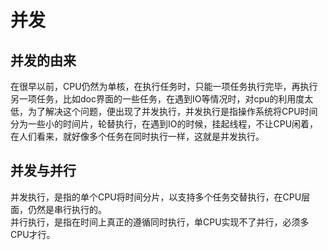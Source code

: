# 并发
## 并发的由来
在很早以前，CPU仍然为单核，在执行任务时，只能一项任务执行完毕，再执行另一项任务，比如doc界面的一些任务，在遇到IO等情况时，对cpu的利用度太低，为了解决这个问题，便出现了并发执行，并发执行是指操作系统将CPU时间分为一些小的时间片，轮替执行，在遇到IO的时候，挂起线程，不让CPU闲着，在人们看来，就好像多个任务在同时执行一样，这就是并发执行。
## 并发与并行
并发执行，是指的单个CPU将时间分片，以支持多个任务交替执行，在CPU层面，仍然是串行执行的。  
并行执行，是指在时间上真正的遵循同时执行，单CPU实现不了并行，必须多CPU才行。
